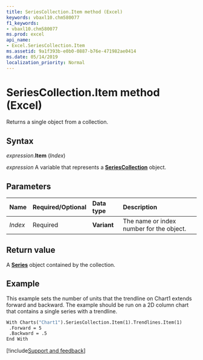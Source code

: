 ```yaml
---
title: SeriesCollection.Item method (Excel)
keywords: vbaxl10.chm580077
f1_keywords:
- vbaxl10.chm580077
ms.prod: excel
api_name:
- Excel.SeriesCollection.Item
ms.assetid: 9a1f393b-e0b0-0887-b76e-471982ae0414
ms.date: 05/14/2019
localization_priority: Normal
---
```



# SeriesCollection.Item method (Excel)

Returns a single object from a collection.


## Syntax

_expression_.**Item** (_Index_)

_expression_ A variable that represents a **[SeriesCollection](Excel.SeriesCollection.md)** object.


## Parameters

|Name|Required/Optional|Data type|Description|
|:-----|:-----|:-----|:-----|
| _Index_|Required| **Variant**|The name or index number for the object.|

## Return value

A **[Series](Excel.Series(object).md)** object contained by the collection.


## Example

This example sets the number of units that the trendline on Chart1 extends forward and backward. The example should be run on a 2D column chart that contains a single series with a trendline.

```vb
With Charts("Chart1").SeriesCollection.Item(1).Trendlines.Item(1) 
 .Forward = 5 
 .Backward = .5 
End With
```




[!include[Support and feedback](~/includes/feedback-boilerplate.md)]